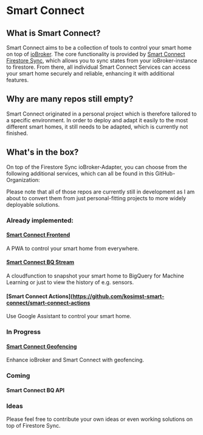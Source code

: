 # Smart Connect

## What is Smart Connect?

Smart Connect aims to be a collection of tools to control your smart home on top of [ioBroker](https://github.com/ioBroker/ioBroker).
The core functionality is provided by [Smart Connect Firestore Sync](https://github.com/kosimst-smart-connect/iobroker.smart-connect-firestore-sync),
which allows you to sync states from your ioBroker-instance to firestore. From there, all individual Smart Connect Services can access your smart home securely and reliable, enhancing it with additional features.

## Why are many repos still empty?

Smart Connect originated in a personal project which is therefore tailored to a specific environment.
In order to deploy and adapt it easily to the most different smart homes, it still needs to be adapted, which is currently not finished.

## What's in the box?

On top of the Firestore Sync ioBroker-Adapter, 
you can choose from the following additional services, which can all be found in this GitHub-Organization:

Please note that all of those repos are currently still in development as I am about to convert them from just personal-fitting projects to more widely deployable solutions.

### Already implemented:

#### [Smart Connect Frontend](https://github.com/kosimst-smart-connect/smart-connect-frontend)
A PWA to control your smart home from everywhere.

#### [Smart Connect BQ Stream](https://github.com/kosimst-smart-connect/smart-connect-bq-stream)
A cloudfunction to snapshot your smart home to BigQuery for Machine Learning or just to view the history of e.g. sensors.

#### [Smart Connect Actions](https://github.com/kosimst-smart-connect/smart-connect-actions
Use Google Assistant to control your smart home.

### In Progress

#### [Smart Connect Geofencing](https://github.com/kosimst-smart-connect/smart-connect-geofencing)
Enhance ioBroker and Smart Connect with geofencing.

### Coming

#### Smart Connect BQ API

### Ideas

Please feel free to contribute your own ideas or even working solutions on top of Firestore Sync.
